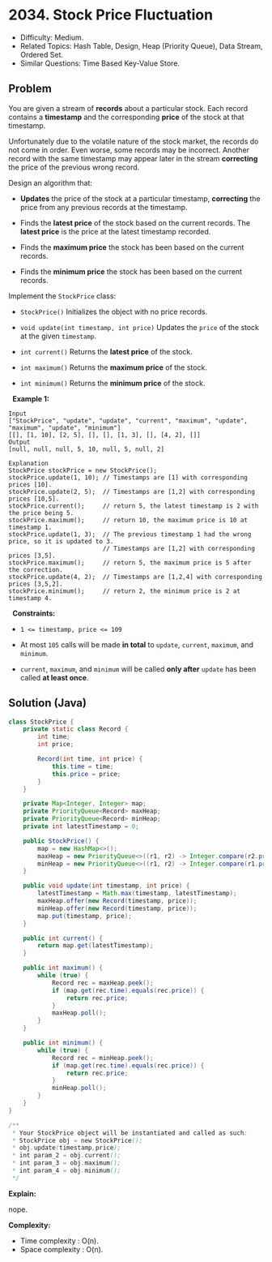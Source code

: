 # 2034. Stock Price Fluctuation 

- Difficulty: Medium.
- Related Topics: Hash Table, Design, Heap (Priority Queue), Data Stream, Ordered Set.
- Similar Questions: Time Based Key-Value Store.

## Problem

You are given a stream of **records** about a particular stock. Each record contains a **timestamp** and the corresponding **price** of the stock at that timestamp.

Unfortunately due to the volatile nature of the stock market, the records do not come in order. Even worse, some records may be incorrect. Another record with the same timestamp may appear later in the stream **correcting** the price of the previous wrong record.

Design an algorithm that:


	
- **Updates** the price of the stock at a particular timestamp, **correcting** the price from any previous records at the timestamp.
	
- Finds the **latest price** of the stock based on the current records. The **latest price** is the price at the latest timestamp recorded.
	
- Finds the **maximum price** the stock has been based on the current records.
	
- Finds the **minimum price** the stock has been based on the current records.


Implement the ```StockPrice``` class:


	
- ```StockPrice()``` Initializes the object with no price records.
	
- ```void update(int timestamp, int price)``` Updates the ```price``` of the stock at the given ```timestamp```.
	
- ```int current()``` Returns the **latest price** of the stock.
	
- ```int maximum()``` Returns the **maximum price** of the stock.
	
- ```int minimum()``` Returns the **minimum price** of the stock.


 
**Example 1:**

```
Input
["StockPrice", "update", "update", "current", "maximum", "update", "maximum", "update", "minimum"]
[[], [1, 10], [2, 5], [], [], [1, 3], [], [4, 2], []]
Output
[null, null, null, 5, 10, null, 5, null, 2]

Explanation
StockPrice stockPrice = new StockPrice();
stockPrice.update(1, 10); // Timestamps are [1] with corresponding prices [10].
stockPrice.update(2, 5);  // Timestamps are [1,2] with corresponding prices [10,5].
stockPrice.current();     // return 5, the latest timestamp is 2 with the price being 5.
stockPrice.maximum();     // return 10, the maximum price is 10 at timestamp 1.
stockPrice.update(1, 3);  // The previous timestamp 1 had the wrong price, so it is updated to 3.
                          // Timestamps are [1,2] with corresponding prices [3,5].
stockPrice.maximum();     // return 5, the maximum price is 5 after the correction.
stockPrice.update(4, 2);  // Timestamps are [1,2,4] with corresponding prices [3,5,2].
stockPrice.minimum();     // return 2, the minimum price is 2 at timestamp 4.
```

 
**Constraints:**


	
- ```1 <= timestamp, price <= 109```
	
- At most ```105``` calls will be made **in total** to ```update```, ```current```, ```maximum```, and ```minimum```.
	
- ```current```, ```maximum```, and ```minimum``` will be called **only after** ```update``` has been called **at least once**.



## Solution (Java)

```java
class StockPrice {
    private static class Record {
        int time;
        int price;

        Record(int time, int price) {
            this.time = time;
            this.price = price;
        }
    }

    private Map<Integer, Integer> map;
    private PriorityQueue<Record> maxHeap;
    private PriorityQueue<Record> minHeap;
    private int latestTimestamp = 0;

    public StockPrice() {
        map = new HashMap<>();
        maxHeap = new PriorityQueue<>((r1, r2) -> Integer.compare(r2.price, r1.price));
        minHeap = new PriorityQueue<>((r1, r2) -> Integer.compare(r1.price, r2.price));
    }

    public void update(int timestamp, int price) {
        latestTimestamp = Math.max(timestamp, latestTimestamp);
        maxHeap.offer(new Record(timestamp, price));
        minHeap.offer(new Record(timestamp, price));
        map.put(timestamp, price);
    }

    public int current() {
        return map.get(latestTimestamp);
    }

    public int maximum() {
        while (true) {
            Record rec = maxHeap.peek();
            if (map.get(rec.time).equals(rec.price)) {
                return rec.price;
            }
            maxHeap.poll();
        }
    }

    public int minimum() {
        while (true) {
            Record rec = minHeap.peek();
            if (map.get(rec.time).equals(rec.price)) {
                return rec.price;
            }
            minHeap.poll();
        }
    }
}

/**
 * Your StockPrice object will be instantiated and called as such:
 * StockPrice obj = new StockPrice();
 * obj.update(timestamp,price);
 * int param_2 = obj.current();
 * int param_3 = obj.maximum();
 * int param_4 = obj.minimum();
 */
```

**Explain:**

nope.

**Complexity:**

* Time complexity : O(n).
* Space complexity : O(n).
